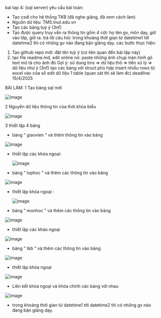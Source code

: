 bai tap 4: (sql server)
yêu cầu bài toán:
 - Tạo csdl cho hệ thống TKB (đã nghe giảng, đã xem cách làm)
 - Nguồn dữ liệu: TMS.tnut.edu.vn
 - Tạo các bảng tuỳ ý (3nf)
 - Tạo được query truy vấn ra thông tin gồm 4 cột: họ tên gv, môn dạy, giờ vào lớp, giờ ra.
   trả lời câu hỏi: trong khoảng thời gian từ datetime1 tới datetime2 thì có những gv nào đang bận giảng dạy.
các bước thực hiện:
1. Tạo github repo mới: đặt tên tuỳ ý (có liên quan đến bài tập này)
2. tạo file readme.md, edit online nó:
   paste những ảnh chụp màn hình
   gõ text mô tả cho ảnh đó
Gợi ý:
  sử dung tms => dữ liệu thô => tiền xử lý => dữ liệu như ý (3nf)
  tạo các bảng với struct phù hợp
  insert nhiều rows từ excel vào cửa sổ edit dữ liệu 1 table (quan sát thì sẽ làm đc)
deadline: 15/4/2025

BÀI LÀM:
1 Tạo bảng sql mới

 ![image](https://github.com/user-attachments/assets/4cc9955f-9c9a-4255-bc3e-cd3c3bb7c165)

2 Nguyền dữ liệu thông tin của thời khóa biểu

 ![image](https://github.com/user-attachments/assets/0dd0032e-695c-4245-bdb5-d1482a08cd8d)

3 thiết lập 4 bảng 

+ bảng " giaovien " và thêm thông tin vào bảng
  
 ![image](https://github.com/user-attachments/assets/94afde95-3c50-4dac-8fa1-a45d61467a9f)

+ thiết lập các khóa ngoại:
  
  ![image](https://github.com/user-attachments/assets/0e6e94f3-409e-44d2-96b7-2662c7203f59)

+ bảng " lophoc " và thêm các thông tin vào bảng

 ![image](https://github.com/user-attachments/assets/00115faa-cdb7-4b01-a1c0-55e480a8fd91)

+ thiết lập khóa ngoại :
  
  ![image](https://github.com/user-attachments/assets/76607f7e-3b4e-46b9-8b4e-d6106cff8ef2)

+ bảng " monhoc " và thêm các thông tin vào bảng
  
 ![image](https://github.com/user-attachments/assets/6f2553cf-a408-4a1a-87ea-4426514d0999)

 + thiết lập các kháo ngoại
   
 ![image](https://github.com/user-attachments/assets/8fa02d48-8bab-482c-817d-c28063f0665a)

+ bảng " tkb " và thêm các thông tin vào bảng
  
 ![image](https://github.com/user-attachments/assets/760a81e7-2bf5-4835-9ded-09fcd00f9aff)

+ thiết lập khóa ngoại
  
 ![image](https://github.com/user-attachments/assets/c96ec582-b40f-4d0a-8842-eb034c91f69e)

+ Liên kết khóa ngoại và khóa chính các bảng với nhau

 ![image](https://github.com/user-attachments/assets/a4892a51-c8d9-43ef-98c6-fba982aac384)

+ trong khoảng thời gian từ datetime1 tới datetime2 thì có những gv nào đang bận giảng dạy.
